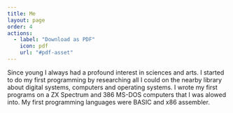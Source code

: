 ```yaml
---
title: Me
layout: page
order: 4
actions:
  - label: "Download as PDF"
    icon: pdf
    url: "#pdf-asset"
---
```


Since young I always had a profound interest in sciences and arts.
I started to do my first programming by researching all I could on the nearby
library about digital systems, computers and operating systems.
I wrote my first programs on a ZX Spectrum and 386 MS-DOS computers that I was
alowed into. My first programming languages were BASIC and x86 assembler.

